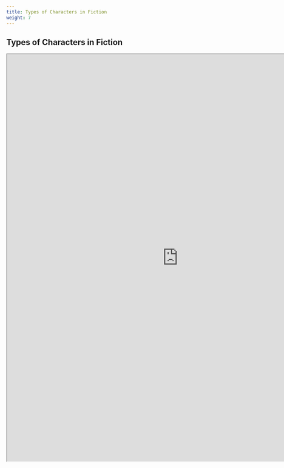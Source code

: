 ```yaml
---
title: Types of Characters in Fiction
weight: 7
---
```

## Types of Characters in Fiction
<iframe src="https://drive.google.com/file/d/1cAmjksabeZRhkuTfPcHxvpTUwPjvttQDzlLIk77Kg1X1jWA09IHorF0E7d_zZKC1xg8dniwcank-baxg/preview" width="900" height="1070"></iframe>